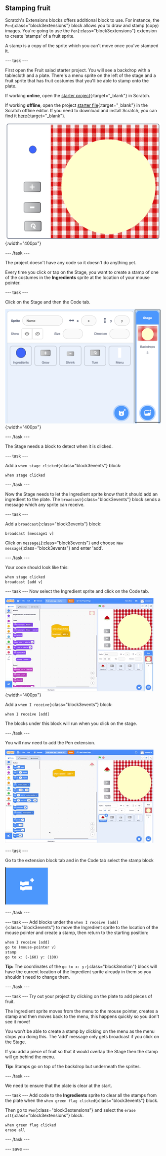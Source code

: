 ## Stamping fruit
Scratch's Extensions blocks offers additional block to use. For instance, the `Pen`{:class="block3extensions"} block allows you to draw and stamp (copy) images. You're going to use the `Pen`{:class="block3extensions"} extension to create 'stamps' of a fruit sprite. 

A stamp is a copy of the sprite which you can't move once you've stamped it.

--- task ---

First open the Fruit salad starter project. You will see a backdrop with a tablecloth and a plate. There's a menu sprite on the left of the stage and a fruit sprite that has fruit costumes that you'll be able to stamp onto the plate. 

If working **online**, open the [starter project](http://rpf.io/fruit-salad-on){:target="_blank"} in Scratch.
 
If working **offline**, open the project [starter file](http://rpf.io/p/en/serene-scene-get){:target="_blank"} in the Scratch offline editor. If you need to download and install Scratch, you can find it [here](https://scratch.mit.edu/download){:target="_blank"}.

![Fruit salad starter project](images/fruit-starter.png){:width="400px"}

--- /task ---

The project doesn't have any code so it doesn't do anything yet.

Every time you click or tap on the Stage, you want to create a stamp of one of the costumes in the **Ingredients** sprite at the location of your mouse pointer.

--- task ---

Click on the Stage and then the Code tab. 

![Fruit salad Stage](images/fruit-stage-code.png){:width="400px"}

--- /task ---

The Stage needs a block to detect when it is clicked. 

--- task ---

Add a `when stage clicked`{:class="block3events"} block:

```blocks3
when stage clicked
```

--- /task ---

Now the Stage needs to let the Ingredient sprite know that it should add an ingredient to the plate. The `broadcast`{:class="block3events"} block sends a message which any sprite can receive. 

--- task ---

Add a `broadcast`{:class="block3events"} block:

```blocks3
broadcast [message1 v]
```

Click on `message1`{:class="block3events"} and choose `New message`{:class="block3events"} and enter 'add'. 

--- /task ---

Your code should look like this:

```blocks3
when stage clicked
broadcast [add v]
```

--- task ---
Now select the Ingredient sprite and click on the Code tab. 

![Fruit salad Code tab](images/fruit-code-tab.gif){:width="400px"}

Add a `when I receive`{:class="block3events"} block:

```blocks3
when I receive [add]
```

The blocks under this block will run when you click on the stage.

--- /task ---

You will now need to add the Pen extension.

![Pen blocks](images/fruit-pen-tool.gif)

--- task ---

Go to the extension block tab and in the Code tab select the stamp block

![Add Pen extension](images/fruit-pen-extension.png)

--- /task ---


--- task ---
Add blocks under the `when I receive [add]`{:class="block3events"} to move the Ingredient sprite to the location of the mouse pointer and create a stamp, then return to the starting position:

```blocks3
when I receive [add]
go to (mouse-pointer v)
stamp
go to x: (-160) y: (100)
```

**Tip:** The coordinates of the `go to x: y:`{:class="block3motion"} block will have the current location of the Ingredient sprite already in them so you shouldn't need to change them.

--- /task ---

--- task ---
Try out your project by clicking on the plate to add pieces of fruit.

The Ingredient sprite moves from the menu to the mouse pointer, creates a stamp and then moves back to the menu, this happens quickly so you don't see it move!

You won't be able to create a stamp by clicking on the menu as the menu stops you doing this. The 'add' message only gets broadcast if you click on the Stage.

If you add a piece of fruit so that it would overlap the Stage then the stamp will go behind the menu. 

**Tip:** Stamps go on top of the backdrop but underneath the sprites. 

--- /task ---

We need to ensure that the plate is clear at the start. 

--- task ---
Add code to the **Ingredients** sprite to clear all the stamps from the plate when the `when green flag clicked`{:class="block3events"} block.

Then go to `Pen`{:class="block3extensions"} and select the `erase all`{:class="block3extensions"} block. 

```blocks3
when green flag clicked
erase all
```
--- /task ---

--- save ---

 





